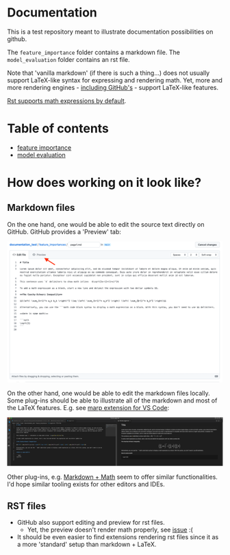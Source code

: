 # Documentation

This is a test repository meant to illustrate documentation possibilities on github.

The `feature_importance` folder contains a markdown file.
The `model_evaluation` folder contains an rst file.

Note that 'vanilla markdown' (if there is such a thing...) does not usually support LaTeX-like syntax for expressing and rendering math. Yet, more and more rendering engines - [including GitHub's](https://github.blog/2022-05-19-math-support-in-markdown/) - support LaTeX-like features.

[Rst supports math expressions by default](https://docutils.sourceforge.io/docs/ref/rst/mathematics.html).

# Table of contents

* [feature importance](https://github.com/kklein/documentation_test/blob/main/feature_importances/page1.md)
* [model evaluation](https://github.com/kklein/documentation_test/blob/main/model_evaluation/page1.rst)

# How does working on it look like?
## Markdown files
On the one hand, one would be able to edit the source text directly on GitHub. GitHub provides a 'Preview' tab:

![alt text](/screenshot_github.png)

On the other hand, one would be able to edit the markdown files locally. Some plug-ins should be able to illustrate all of the markdown and most of the LaTeX features. E.g. see [marp extension for VS Code](https://github.com/marp-team/marp-vscode):

![alt text](/screenshot_vs_code.png)

Other plug-ins, e.g. [Markdown + Math](https://marketplace.visualstudio.com/items?itemName=goessner.mdmath) seem to offer similar functionalities. I'd hope similar tooling exists for other editors and IDEs.

## RST files
* GitHub also support editing and preview for rst files.
  * Yet, the preview doesn't render math properly, see [issue](https://github.com/github/markup/issues/83) :(
* It should be even easier to find extensions rendering rst files since it as a more 'standard' setup than markdown + LaTeX.
